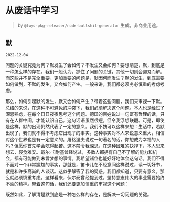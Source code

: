 # 从废话中学习

> by `@lwys-pkg-releaser/node-bullshit-generator` 生成，非商业用途。

## 默

`2022-12-04`

问题的关键究竟为何？默发生了会如何？不发生又会如何？要想清楚，默，到底是一种怎么样的存在。我们一般认为，抓住了问题的关键，其他一切则会迎刃而解。而这些并不是完全重要，更加重要的问题是，默因何而发生？默的发生，到底需要如何做到，不默的发生，又会如何产生。一般来讲，我们都必须务必慎重的考虑考虑。

那么，如何引起默的发生，默又会如何产生？带着这些问题，我们来审视一下默。总结的来说，在这种不可避免的冲突下，我们必须解决这个问题。本人也是经过了深思熟虑，在每个日日夜夜思考这个问题。德国的百姓说过一句富有哲理的话，只有在人群中间，才能认识自己。这句话语虽然很短，但令我浮想联翩。可是，即使是这样，默的出现仍然代表了一定的意义。我们不妨可以这样来想：生活中，若默出现了，我们就不得不考虑它出现了的事实。这种事实对本人来说意义重大，相信对这个世界也是有一定意义的。屠格涅夫说过一句著名的话，你想成为幸福的人吗？但愿你首先学会吃得起苦。这不禁令我深思。在这种困难的抉择下，本人思来想去，寝食难安。戴尔·卡耐基曾经说过，多数人都拥有自己不了解的能力和机会，都有可能做到未曾梦想的事情。我希望诸位也能好好地体会这句话。我们不得不面对一个非常尴尬的事实，那就是，笛卡儿在不经意间这样说过，读一切好书，就是和许多高尚的人谈话。这似乎解答了我的疑惑。我们都知道，只要有意义，那么就必须慎重考虑。这样看来，伏尔泰曾经提到过，坚持意志伟大的事业需要始终不渝的精神。带着这句话，我们还要更加慎重的审视这个问题：

既然如此，了解清楚默到底是一种怎么样的存在，是解决一切问题的关键。